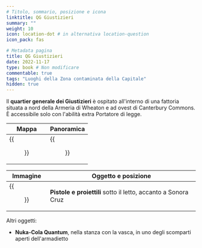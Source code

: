 ```yaml
---
# Titolo, sommario, posizione e icona
linktitle: QG Giustizieri
summary: ""
weight: 10
icon: location-dot # in alternativa location-question
icon_pack: fas

# Metadata pagina
title: QG Giustizieri
date: 2022-11-17
type: book # Non modificare
commentable: true
tags: "Luoghi della Zona contaminata della Capitale"
hidden: true
---
```


<div class="fo3">


Il **quartier generale dei Giustizieri** è ospitato all'interno di una fattoria situata a nord della Armeria di Wheaton e ad ovest di Canterbury Commons. È accessibile solo con l'abilità extra Portatore di legge.

| Mappa                                    | Panoramica                           |
| ---------------------------------------- | ------------------------------------ |
| {{<figure src="fo3/Regulator_HQ_loc.webp">}} | {{<figure src="fo3/Regulator_HQ.webp">}} |

| Immagine                                              | Oggetto e posizione                                            |
| ----------------------------------------------------- | -------------------------------------------------------------- |
| {{<figure src="fo3/Guns_and_Bullets_Regulator_HQ.webp">}} | **Pistole e proiettili** sotto il letto, accanto a Sonora Cruz |


Altri oggetti:
- **Nuka-Cola Quantum**, nella stanza con la vasca, in uno degli scomparti aperti dell'armadietto

</div>